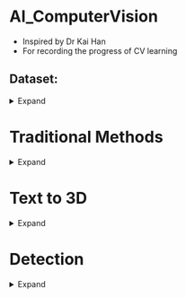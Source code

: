 # AI_ComputerVision

- Inspired by Dr Kai Han
- For recording the progress of CV learning

## Dataset:

<details>
  <summary > Expand </summary>

  ## coco
  1. https://cocodataset.org/#download
  2. https://github.com/cocodataset/cocoapi.git


  ### Data Preprocessing
  1. Tiny image strategy:

    i) https://groups.csail.mit.edu/vision/TinyImages/
    ii) https://openreview.net/pdf?id=s-e2zaAlG3I

  ```bash
  ```

</details>

# Traditional Methods

<details>
  <summary > Expand </summary>
  
  ### Stitching

      SIFT and Harris corner detection
      https://www.cs.tau.ac.il/~turkel/imagepapers/comparison_sift-harris-corner.pdf

  ```bash
  ```

</details>



# Text to 3D

<details>
  <summary > Expand </summary>

  ```bash
  ```

  ## Diffusion models

  1. DreamFusion:

      Nerf + Stable Diffusion + DMTet
      1 hour for 1 case

      https://dreamfusion3d.github.io
      They didn't provide the official code, but there is a reliable third-party reproduction you can leverage:
      https://github.com/ashawkey/stable-dreamfusion

      Personal Ammendment
      https://github.com/Justinfungi/stable-dreamfusion/tree/HKUproject

</details>



# Detection

<details>
  <summary > Expand </summary>

  ```bash
  ```

  ## Yolov7
  1. Fintuning - A detailed workflow (For starter)

  | First Header  | Second Header |
  | ------------- | ------------- |
  | Data  | Roboflow  (Suceess, easy, with UI, folder config); LabelImg Lib  |
  | Training  | !python train.py --workers 8 --device 0 --batch-size 32 --data Customization/data.yaml --img 640 640 --cfg cfg/training/yolov7.yaml --weights 'Customization/yolov7_training.pt' --name yolov7-custom --hyp data/hyp.scratch.custom.yaml  |
  | Explanation | --data Customization/data.yaml: change to the folder you want, data config file. <br> |
  | Customization/data.yaml | Attach below |
  | Error1 | torch.cuda.OutOfMemoryError: CUDA out of memory. Tried to allocate 200.00 MiB (GPU 0; 10.76 GiB total capacity; 9.63 GiB already allocated; 36.44 MiB free; 9.75 GiB reserved in total by PyTorch) <br><br> Reduce the `batch_size`, Lower the Precision, Do what the error says, Clear cache, Modify the Model/Training |
  | Error2 | Envs <br><br> Dont support torch>=1.7.0,!=1.12.0 torchvision>=0.8.1,!=0.13.0 |
  | Result | Optimizer stripped from runs/train/yolov7-custom14/weights/last.pt, 74.8MB <br><br> python detect.py --weights runs/train/yolov7-cus4/weights/best.pt --conf 0.25 --img-size 640 --source Test3.png |
  | Issue 1 Similar people are having same ID | Solution by chatgpt |

  ``` bash
  train: Customization/train/images #Path
  val: Customization/valid/images #Path
  nc: 4 # number of class
  names: ['Net', 'Player1', 'Player2', 'Tennis Ball'] # lable name

  ```
  ![image](https://github.com/Justinfungi/AI_Computer_Vision/assets/79019929/8f5ff4fb-7417-46b5-b647-1ea9c207cb7f)
  ![image](https://github.com/Justinfungi/AI_Computer_Vision/assets/79019929/852698a0-3f33-4af7-b43c-eb934c080a00)


</details>
